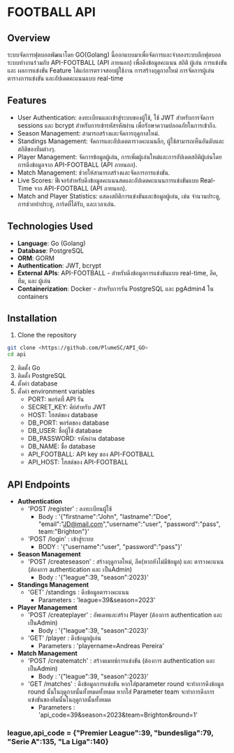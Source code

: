 #  FOOTBALL API

## Overview
ระบบจัดการฟุตบอลพัฒนาโดย GO(Golang) นี้ออกแบบมาเพื่อจัดการและจำลองระบบลีกฟุตบอล ระบบทำงานร่วมกับ API-FOOTBALL (API ภายนอก) เพื่อดึงข้อมูลคะแนน สถิติ ผู้เล่น การแข่งขัน และ ผลการแข่งขัน Feature ได้แก่การตรวจสอบผู้ใช้งาน การสร้างฤดูกาลใหม่ การจัดการผู้เล่น ตารางการแข่งขัน และอัปเดตคะแนนแบบ real-time

## Features
- User Authentication: ลงทะเบียนและเข้าสู่ระบบของผู้ใช้, ใช้ JWT สำหรับการจัดการ sessions และ bcrypt สำหรับการเข้ารหัสรหัสผ่าน เพื่อรักษาความปลอดภัยในการเข้าถึง.
- Season Management: สามารถสร้างและจัดการฤดูกาลใหม่.
- Standings Management: จัดการและอัปเดตตารางคะแนนลีก, ผู้ใช้สามารถเห็นอันดับและสถิติของทีมต่างๆ.
- Player Management: จัดการข้อมูลผู้เล่น, การเพิ่มผู้เล่นใหม่และการอัปเดตสถิติผู้เล่นโดยการดึงข้อมูลจาก API-FOOTBALL (API ภายนอก).
- Match Management: ช่วยให้สามารถสร้างและจัดการการแข่งขัน.
- Live Scores: ฟีเจอร์สำหรับดึงข้อมูลคะแนนสดและอัปเดตคะแนนการแข่งขันแบบ Real-Time จาก API-FOOTBALL (API ภายนอก).
- Match and Player Statistics: แสดงสถิติการแข่งขันและข้อมูลผู้เล่น, เช่น จำนวนประตู, การช่วยทำประตู, การ์ดที่ได้รับ, และเวลาเล่น.

## Technologies Used
- **Language**: Go (Golang)
- **Database**: PostgreSQL
- **ORM**: GORM
- **Authentication**: JWT, bcrypt
- **External APIs**: API-FOOTBALL - สำหรับดึงข้อมูลการแข่งขันแบบ real-time, ลีค, ทีม, และ ผู้เล่น
- **Containerization**: Docker - สำหรับการรัน PostgreSQL และ pgAdmin4 ใน containers

## Installation
1. Clone the repository
```bash
git clone <https://github.com/PlumeSC/API_GO>
cd api
```
2. ติดตั้ง Go
3. ติดตั้ง PostgreSQL
4. ตั้งค่า database
5. ตั้งค่า environment variables
    - PORT: พอร์ตที่ API รัน
    - SECRET_KEY: คีย์สำหรับ JWT
    - HOST: โฮสต์ของ database
    - DB_PORT: พอร์ตของ database
    - DB_USER: ชื่อผู้ใช้ database
    - DB_PASSWORD: รหัสผ่าน database
    - DB_NAME: ชื่อ database
    - API_FOOTBALL: API key ของ API-FOOTBALL
    - API_HOST: โฮสต์ของ API-FOOTBALL

## API Endpoints
- **Authentication**
    - 'POST /register' : ลงทะเบียนผู้ใช้
        - Body : '{"firstname":"John", "lastname":"Doe", "email":"JD@mail.com","username":"user", "password":"pass", team:"Brighton"}'
    - 'POST /login' : เข้าสู่ระบบ
        - BODY : '{"username":"user", "password":"pass"}'
- **Season Management**
    - 'POST /createseason' : สร้างฤดูกาลใหม่, ลีค(หากยังไม่มีข้อมูล) และ ตารางคะแนน (ต้องการ authentication และ เป็นAdmin)
        - Body : '{"league":39, "season":2023}'
- **Standings Management**
    - 'GET' /standings : ดึงข้อมูลตารางคะแนน
        - Parameters : 'league=39&season=2023'
- **Player Management**
    - 'POST /createplayer' : อัพเดทและสร้าง Player (ต้องการ authentication และ เป็นAdmin)
        - Body : '{"league":39, "season":2023}'
    - 'GET' /player : ดึงข้อมูลผู้เล่น
        - Parameters : 'playername=Andreas Pereira'
- **Match Management**
    - 'POST /creatematch' : สร้างแมทช์การแข่งขัน (ต้องการ authentication และ เป็นAdmin)
        - Body : '{"league":39, "season":2023}' 
    - 'GET /matches' : ดึงข้อมูลการแข่งขัน หากใส่parameter round จะทำการดึงข้อมูล round นั้นในฤดูกาลนั้นทั้งหมดทั้งหมด หากใส่ Parameter team จะทำการดึงการแข่งขันของทีมนั้นในฤดูกาลนั้นทั้งหมด
        - Parameters : 'api_code=39&season=2023&team=Brighton&round=1'
###  league,api_code = {"Premier League":39, "bundesliga":79, "Serie A":135, "La Liga":140}
